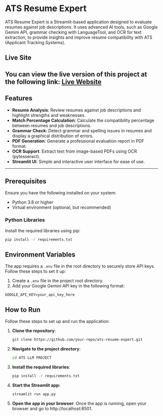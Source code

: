 # ATS Resume Expert

ATS Resume Expert is a Streamlit-based application designed to evaluate resumes against job descriptions. It uses advanced AI tools, such as Google Gemini API, grammar checking with LanguageTool, and OCR for text extraction, to provide insights and improve resume compatibility with ATS (Applicant Tracking Systems).

## Live Site

You can view the live version of this project at the following link:
[Live Website](https://ats-llm-project.streamlit.app/)
---
## Features

- **Resume Analysis**: Review resumes against job descriptions and highlight strengths and weaknesses.
- **Match Percentage Calculation**: Calculate the compatibility percentage between resumes and job descriptions.
- **Grammar Check**: Detect grammar and spelling issues in resumes and display a graphical distribution of errors.
- **PDF Generation**: Generate a professional evaluation report in PDF format.
- **OCR Support**: Extract text from image-based PDFs using OCR (pytesseract).
- **Streamlit UI**: Simple and interactive user interface for ease of use.

---

## Prerequisites

Ensure you have the following installed on your system:

- Python 3.8 or higher
- Virtual environment (optional, but recommended)

### Python Libraries

Install the required libraries using pip:

```bash
pip install -r requirements.txt
```
## Environment Variables

The app requires a `.env` file in the root directory to securely store API keys. Follow these steps to set it up:

1. Create a `.env` file in the project root directory.
2. Add your Google Gemini API key in the following format:

```plaintext
GOOGLE_API_KEY=your_api_key_here
```

## How to Run

Follow these steps to set up and run the application:

1. **Clone the repository**:
   ```bash
   git clone https://github.com/your-repo/ats-resume-expert.git
   ```
   
2. **Navigate to the project directory**:
   ```bash
   cd ATS LLM PROJECT
   ```

3. **Install the required libraries**:
    ```bash
    pip install -r requirements.txt
    ```
4. **Start the Streamlit app:**
   ```bash
   streamlit run app.py
   ```
5. **Open the app in your browser**:
   Once the app is running, open your browser and go to http://localhost:8501.
